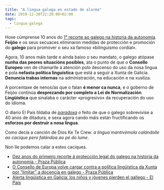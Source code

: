 ```yaml
---
title: "A lingua galega en estado de alarma"
date: 2019-12-30T22:28:00+02:00
tags:
  - lingua-galega
---
```


Hoxe cúmprense 10 anos do [1° recorte ao galego na historia da autonomía](https://praza.gal/politica/dez-anos-do-primeiro-recorte-a-proteccion-legal-do-galego-na-historia-da-autonomia). **Feijóo** e os seus secuaces eliminaron medidas de protección e promoción do **galego** para promover o seu xa famoso «bilinguismo cordial».

Agora, 10 anos máis tarde e aínda baixo o seu mandato, o galego atópase **nunha das peores situacións posibles**, ata o punto de que o **Consello Europeo** ven de chamarlle á atención polo descenso do uso da nosa lingua e pola **nefasta política linguística** que está a seguir a Xunta de Galicia. **Denuncia trabas internas** na administración, na educación e na xustiza.

A porcentaxe de nenos/as que o falan **é menor ca nunca**, e o goberno de Feijóo continúa **desprezando por completo a Lei de Normalización Lingüística** que sinalaba o carácter «progresivo» da recuperación do uso do idioma.

O diario El País tildaba de [*paradoxa*](https://twitter.com/ELPAISGalicia/status/1211209598688022528?s=20) o feito de que o galego sobrevivise a 40 anos de ditadura, e sexa agora cando máis están fructificando os **esforzos por destruír a nosa língua**.

Como decía a canción de Dios Ke Te Crew: *a lingua mantivémola calándolle ao cacique pero falándoa ao pé do lume*.

Non lle podemos calar a estes caciques.

* [Dez anos do primeiro recorte á protección legal do galego na historia da autonomía - Praza Pública](https://praza.gal/politica/dez-anos-do-primeiro-recorte-a-proteccion-legal-do-galego-na-historia-da-autonomia)
* [O Consello de Europa volve cargar contra a política lingüística da Xunta por “limitar” a docencia en galego - Praza Pública](https://praza.gal/politica/o-consello-de-europa-volve-cargar-contra-a-politica-linguistica-da-xunta-por-limitar-a-docencia-en-galego)
* [Alerta lingüística en Galicia: los niños y jóvenes pierden el gallego - El País](https://elpais.com/sociedad/2019/12/25/actualidad/1577298134_836789.html)
